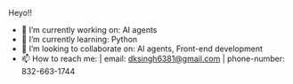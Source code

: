 Heyo!!

- 🔭 I’m currently working on: AI agents 
- 🌱 I’m currently learning: Python
- 👯 I’m looking to collaborate on: AI agents, Front-end development 
- 📫 How to reach me: | email: dksingh6381@gmail.com | phone-number: 832-663-1744
